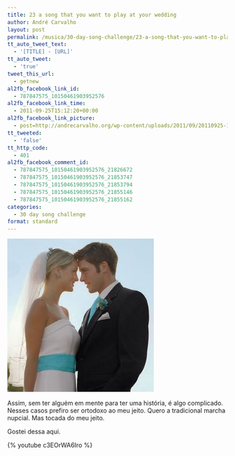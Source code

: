 ```yaml
---
title: 23 a song that you want to play at your wedding
author: André Carvalho
layout: post
permalink: /musica/30-day-song-challenge/23-a-song-that-you-want-to-play-at-your-wedding/
tt_auto_tweet_text:
  - '[TITLE] - [URL]'
tt_auto_tweet:
  - 'true'
tweet_this_url:
  - getnew
al2fb_facebook_link_id:
  - 787847575_10150461903952576
al2fb_facebook_link_time:
  - 2011-09-25T15:12:20+00:00
al2fb_facebook_link_picture:
  - post=http://andrecarvalho.org/wp-content/uploads/2011/09/20110925-121130.jpg
tt_tweeted:
  - 'false'
tt_http_code:
  - 401
al2fb_facebook_comment_id:
  - 787847575_10150461903952576_21826672
  - 787847575_10150461903952576_21853747
  - 787847575_10150461903952576_21853794
  - 787847575_10150461903952576_21855146
  - 787847575_10150461903952576_21855162
categories:
  - 30 day song challenge
format: standard
---
```


[![20110925-121130.jpg](/wp-content/uploads/2011/09/20110925-121130.jpg)](/wp-content/uploads/2011/09/20110925-121130.jpg)  
  
Assim, sem ter alguém em mente para ter uma história, é algo complicado. Nesses casos prefiro ser ortodoxo ao meu jeito. Quero a tradicional marcha nupcial. Mas tocada do meu jeito.

Gostei dessa aqui.

{% youtube c3EOrWA6Iro %}
